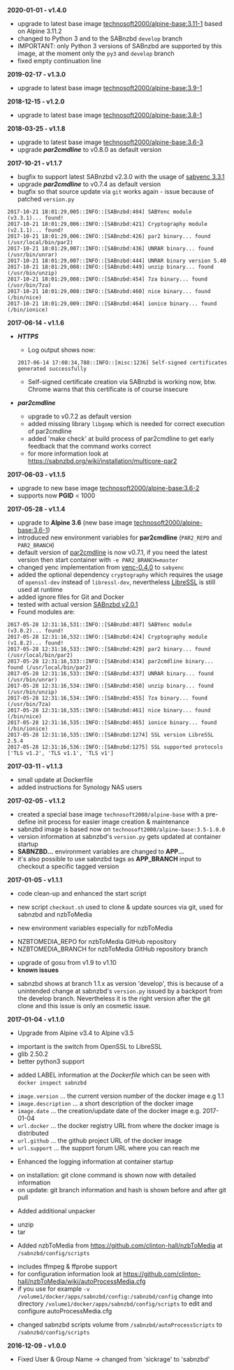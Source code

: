 **2020-01-01 - v1.4.0**

 * upgrade to latest base image [technosoft2000/alpine-base:3.11-1](https://hub.docker.com/r/technosoft2000/alpine-base/) based on Alpine 3.11.2
 * changed to Python 3 and to the SABnzbd `develop` branch
 * IMPORTANT: only Python 3 versions of SABnzbd are supported by this image, at the moment only the `py3` and `develop` branch
 * fixed empty continuation line

**2019-02-17 - v1.3.0**

 * upgrade to latest base image [technosoft2000/alpine-base:3.9-1](https://hub.docker.com/r/technosoft2000/alpine-base/)

**2018-12-15 - v1.2.0**
 
 * upgrade to latest base image [technosoft2000/alpine-base:3.8-1](https://hub.docker.com/r/technosoft2000/alpine-base/)

**2018-03-25 - v1.1.8**
 
 * upgrade to latest base image [technosoft2000/alpine-base:3.6-3](https://hub.docker.com/r/technosoft2000/alpine-base/)
 * upgrade ___par2cmdline___ to v0.8.0 as default version

**2017-10-21 - v1.1.7**

 - bugfix to support latest SABnzbd v2.3.0 with the usage of [sabyenc 3.3.1](https://sabnzbd.org/wiki/installation/sabyenc.html)
 - upgrade ___par2cmdline___ to v0.7.4 as default version
 - bugfix so that source update via `git` works again - issue because of patched `version.py` 

```
2017-10-21 18:01:29,005::INFO::[SABnzbd:404] SABYenc module (v3.3.1)... found!
2017-10-21 18:01:29,006::INFO::[SABnzbd:421] Cryptography module (v2.1.1)... found!
2017-10-21 18:01:29,006::INFO::[SABnzbd:426] par2 binary... found (/usr/local/bin/par2)
2017-10-21 18:01:29,007::INFO::[SABnzbd:436] UNRAR binary... found (/usr/bin/unrar)
2017-10-21 18:01:29,007::INFO::[SABnzbd:444] UNRAR binary version 5.40
2017-10-21 18:01:29,008::INFO::[SABnzbd:449] unzip binary... found (/usr/bin/unzip)
2017-10-21 18:01:29,008::INFO::[SABnzbd:454] 7za binary... found (/usr/bin/7za)
2017-10-21 18:01:29,008::INFO::[SABnzbd:460] nice binary... found (/bin/nice)
2017-10-21 18:01:29,009::INFO::[SABnzbd:464] ionice binary... found (/bin/ionice)
```

**2017-06-14 - v1.1.6**

 - **___HTTPS___**

   - Log output shows now: 
   ```
   2017-06-14 17:08:34,788::INFO::[misc:1236] Self-signed certificates generated successfully
   ```
   - Self-signed certificate creation via SABnzbd is working now, 
     btw. Chrome warns that this certificate is of course insecure

 - **___par2cmdline___**

   - upgrade to v0.7.2 as default version
   - added missing library ```libgomp``` which is needed for correct execution of par2cmdline
   - added 'make check' at build process of par2cmdline to get early feedback that the command works correct
   - for more information look at https://sabnzbd.org/wiki/installation/multicore-par2

**2017-06-03 - v1.1.5**

 * upgrade to new base image [technosoft2000/alpine-base:3.6-2](https://hub.docker.com/r/technosoft2000/alpine-base/)
 * supports now __PGID__ < 1000

**2017-05-28 - v1.1.4**

 * upgrade to __Alpine 3.6__ (new base image [technosoft2000/alpine-base:3.6-1](https://hub.docker.com/r/technosoft2000/alpine-base/))
 * introduced new environment variables for __par2cmdline__ (```PAR2_REPO``` and ```PAR2_BRANCH```)
 * default version of [par2cmdline](https://github.com/Parchive/par2cmdline) is now v0.7.1, 
   if you need the latest version then start container with `-e PAR2_BRANCH=master`
 * changed yenc implementation from [yenc-0.4.0](http://www.golug.it/pub/yenc/yenc-0.4.0.tar.gz) to ```sabyenc```
 * added the optional dependency ```cryptography``` which requires the usage of ```openssl-dev``` instead of ```libressl-dev```, nevertheless [LibreSSL](https://www.libressl.org/) is still used at runtime
 * added ignore files for Git and Docker
 * tested with actual version [SABnzbd v2.0.1](https://github.com/sabnzbd/sabnzbd/releases/tag/2.0.1)
 * Found modules are:
```
2017-05-28 12:31:16,531::INFO::[SABnzbd:407] SABYenc module (v3.0.2)... found!
2017-05-28 12:31:16,532::INFO::[SABnzbd:424] Cryptography module (v1.8.2)... found!
2017-05-28 12:31:16,533::INFO::[SABnzbd:429] par2 binary... found (/usr/local/bin/par2)
2017-05-28 12:31:16,533::INFO::[SABnzbd:434] par2cmdline binary... found (/usr/local/bin/par2)
2017-05-28 12:31:16,533::INFO::[SABnzbd:437] UNRAR binary... found (/usr/bin/unrar)
2017-05-28 12:31:16,534::INFO::[SABnzbd:450] unzip binary... found (/usr/bin/unzip)
2017-05-28 12:31:16,534::INFO::[SABnzbd:455] 7za binary... found (/usr/bin/7za)
2017-05-28 12:31:16,535::INFO::[SABnzbd:461] nice binary... found (/bin/nice)
2017-05-28 12:31:16,535::INFO::[SABnzbd:465] ionice binary... found (/bin/ionice)
2017-05-28 12:31:16,535::INFO::[SABnzbd:1274] SSL version LibreSSL 2.5.4
2017-05-28 12:31:16,536::INFO::[SABnzbd:1275] SSL supported protocols ['TLS v1.2', 'TLS v1.1', 'TLS v1']
```

**2017-03-11 - v1.1.3**

 * small update at Dockerfile
 * added instructions for Synology NAS users

**2017-02-05 - v1.1.2**

 * created a special base image ```technosoft2000/alpine-base``` with a pre-define init process for easier image creation & maintenance
 * sabnzbd image is based now on ```technosoft2000/alpine-base:3.5-1.0.0```
 * version information at sabnzbd's ```version.py``` gets updated at container startup
 * __SABNZBD...__ environment variables are changed to __APP...__
 * it's also possible to use sabnzbd tags as __APP_BRANCH__ input to checkout a specific tagged version

**2017-01-05 - v1.1.1**

 * code clean-up and enhanced the start script
  + new script ```checkout.sh``` used to clone & update sources via git, used for sabnzbd and nzbToMedia
 * new environment variables especially for nzbToMedia
  + NZBTOMEDIA_REPO for nzbToMedia GitHub repository
  + NZBTOMEDIA_BRANCH for nzbToMedia GitHub repository branch
 * upgrade of gosu from v1.9 to v1.10
 * __known issues__
  + sabnzbd shows at branch 1.1.x as version 'develop', 
    this is because of a unintended change at sabnzbd's ```version.py``` issued by a backport from the develop branch.
    Nevertheless it is the right version after the git clone and this issue is only an cosmetic issue.

**2017-01-04 - v1.1.0**

 * Upgrade from Alpine v3.4 to Alpine v3.5
  + important is the switch from OpenSSL to LibreSSL
  + glib 2.50.2
  + better python3 support
 * added LABEL information at the *Dockerfile* which can be seen with ```docker inspect sabnzbd```
  + ```image.version``` ... the current version number of the docker image e.g 1.1
  + ```image.description``` ... a short description of the docker image
  + ```image.date``` ... the creation/update date of the docker image e.g. 2017-01-04
  + ```url.docker``` ... the docker registry URL from where the docker image is distributed
  + ```url.github``` ... the github project URL of the docker image
  + ```url.support``` ... the support forum URL where you can reach me
 * Enhanced the logging information at container startup
  + on installation: git clone command is shown now with detailed information
  + on update: git branch information and hash is shown before and after git pull
 * Added additional unpacker
  + unzip
  + tar
 * Added nzbToMedia from https://github.com/clinton-hall/nzbToMedia at ```/sabnzbd/config/scripts```
  + includes ffmpeg & ffprobe support
  + for configuration information look at https://github.com/clinton-hall/nzbToMedia/wiki/autoProcessMedia.cfg
  + if you use for example ```-v /volume1/docker/apps/sabnzbd/config:/sabnzbd/config``` change into directory 
    ```/volume1/docker/apps/sabnzbd/config/scripts``` to edit and configure autoProcessMedia.cfg
 * changed sabnzbd scripts volume from ```/sabnzbd/autoProcessScripts``` to ```/sabnzbd/config/scripts```

**2016-12-09 - v1.0.0**

 * Fixed User & Group Name -> changed from 'sickrage' to 'sabnzbd'
